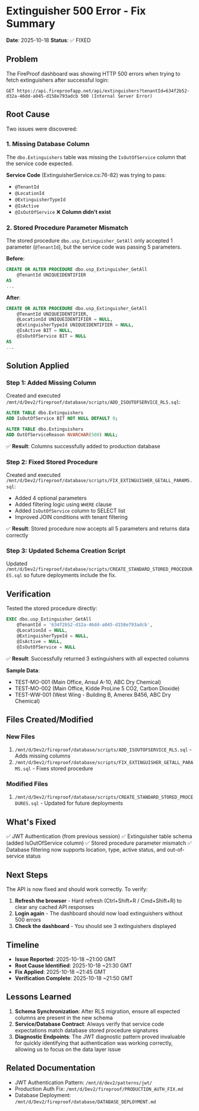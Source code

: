 # Extinguisher 500 Error - Fix Summary

**Date**: 2025-10-18
**Status**: ✅ FIXED

## Problem

The FireProof dashboard was showing HTTP 500 errors when trying to fetch extinguishers after successful login:

```
GET https://api.fireproofapp.net/api/extinguishers?tenantId=634f2b52-d32a-46dd-a045-d158e793adcb 500 (Internal Server Error)
```

## Root Cause

Two issues were discovered:

### 1. Missing Database Column

The `dbo.Extinguishers` table was missing the `IsOutOfService` column that the service code expected.

**Service Code** (ExtinguisherService.cs:76-82) was trying to pass:
- `@TenantId`
- `@LocationId`
- `@ExtinguisherTypeId`
- `@IsActive`
- `@IsOutOfService` ❌ **Column didn't exist**

### 2. Stored Procedure Parameter Mismatch

The stored procedure `dbo.usp_Extinguisher_GetAll` only accepted 1 parameter (`@TenantId`), but the service code was passing 5 parameters.

**Before**:
```sql
CREATE OR ALTER PROCEDURE dbo.usp_Extinguisher_GetAll
    @TenantId UNIQUEIDENTIFIER
AS
...
```

**After**:
```sql
CREATE OR ALTER PROCEDURE dbo.usp_Extinguisher_GetAll
    @TenantId UNIQUEIDENTIFIER,
    @LocationId UNIQUEIDENTIFIER = NULL,
    @ExtinguisherTypeId UNIQUEIDENTIFIER = NULL,
    @IsActive BIT = NULL,
    @IsOutOfService BIT = NULL
AS
...
```

## Solution Applied

### Step 1: Added Missing Column

Created and executed `/mnt/d/Dev2/fireproof/database/scripts/ADD_ISOUTOFSERVICE_RLS.sql`:

```sql
ALTER TABLE dbo.Extinguishers
ADD IsOutOfService BIT NOT NULL DEFAULT 0;

ALTER TABLE dbo.Extinguishers
ADD OutOfServiceReason NVARCHAR(500) NULL;
```

✅ **Result**: Columns successfully added to production database

### Step 2: Fixed Stored Procedure

Created and executed `/mnt/d/Dev2/fireproof/database/scripts/FIX_EXTINGUISHER_GETALL_PARAMS.sql`:

- Added 4 optional parameters
- Added filtering logic using `WHERE` clause
- Added `IsOutOfService` column to SELECT list
- Improved JOIN conditions with tenant filtering

✅ **Result**: Stored procedure now accepts all 5 parameters and returns data correctly

### Step 3: Updated Schema Creation Script

Updated `/mnt/d/Dev2/fireproof/database/scripts/CREATE_STANDARD_STORED_PROCEDURES.sql` so future deployments include the fix.

## Verification

Tested the stored procedure directly:

```sql
EXEC dbo.usp_Extinguisher_GetAll
    @TenantId = '634f2b52-d32a-46dd-a045-d158e793adcb',
    @LocationId = NULL,
    @ExtinguisherTypeId = NULL,
    @IsActive = NULL,
    @IsOutOfService = NULL
```

✅ **Result**: Successfully returned 3 extinguishers with all expected columns

**Sample Data**:
- TEST-MO-001 (Main Office, Ansul A-10, ABC Dry Chemical)
- TEST-MO-002 (Main Office, Kidde ProLine 5 CO2, Carbon Dioxide)
- TEST-WW-001 (West Wing - Building B, Amerex B456, ABC Dry Chemical)

## Files Created/Modified

### New Files
1. `/mnt/d/Dev2/fireproof/database/scripts/ADD_ISOUTOFSERVICE_RLS.sql` - Adds missing columns
2. `/mnt/d/Dev2/fireproof/database/scripts/FIX_EXTINGUISHER_GETALL_PARAMS.sql` - Fixes stored procedure

### Modified Files
1. `/mnt/d/Dev2/fireproof/database/scripts/CREATE_STANDARD_STORED_PROCEDURES.sql` - Updated for future deployments

## What's Fixed

✅ JWT Authentication (from previous session)
✅ Extinguisher table schema (added IsOutOfService column)
✅ Stored procedure parameter mismatch
✅ Database filtering now supports location, type, active status, and out-of-service status

## Next Steps

The API is now fixed and should work correctly. To verify:

1. **Refresh the browser** - Hard refresh (Ctrl+Shift+R / Cmd+Shift+R) to clear any cached API responses
2. **Login again** - The dashboard should now load extinguishers without 500 errors
3. **Check the dashboard** - You should see 3 extinguishers displayed

## Timeline

- **Issue Reported**: 2025-10-18 ~21:00 GMT
- **Root Cause Identified**: 2025-10-18 ~21:30 GMT
- **Fix Applied**: 2025-10-18 ~21:45 GMT
- **Verification Complete**: 2025-10-18 ~21:50 GMT

## Lessons Learned

1. **Schema Synchronization**: After RLS migration, ensure all expected columns are present in the new schema
2. **Service/Database Contract**: Always verify that service code expectations match database stored procedure signatures
3. **Diagnostic Endpoints**: The JWT diagnostic pattern proved invaluable for quickly identifying that authentication was working correctly, allowing us to focus on the data layer issue

## Related Documentation

- JWT Authentication Pattern: `/mnt/d/dev2/patterns/jwt/`
- Production Auth Fix: `/mnt/d/Dev2/fireproof/PRODUCTION_AUTH_FIX.md`
- Database Deployment: `/mnt/d/Dev2/fireproof/database/DATABASE_DEPLOYMENT.md`
